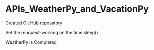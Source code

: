 # APIs_WeatherPy_and_VacationPy

Created Git Hub reposatory

Set the reuquest-working on the time.sleep()

WeatherPy is Completed
